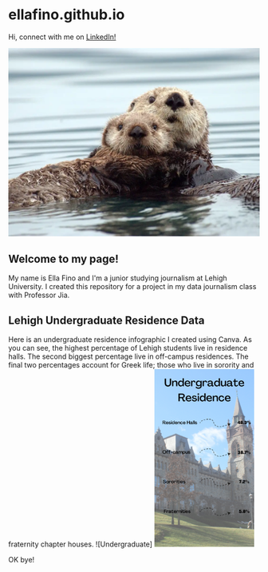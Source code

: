 # ellafino.github.io

Hi, connect with me on [LinkedIn!](https://www.linkedin.com/in/ella-fino-0b4a44224/) 

 ![Otter](https://raw.githubusercontent.com/ellafino/ellafino.github.io/main/OTTERwright4hr_web.webp)
 
## Welcome to my page! 
My name is Ella Fino and I'm a junior studying journalism at Lehigh University. 
I created this repository for a project in my data journalism class with Professor Jia. 


## Lehigh Undergraduate Residence Data

Here is an undergraduate residence infographic I created using Canva. As you can see, the highest percentage of Lehigh students live in residence halls. The second biggest percentage live in off-campus residences. The final two percentages account for Greek life; those who live in sorority and fraternity chapter houses.
![Undergraduate]
<img src="https://github.com/ellafino/ellafino.github.io/blob/main/Undergraduate%20Residence.png?raw=true" alt="Undergraduate" width="200"/>


OK bye!

